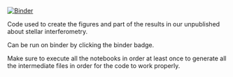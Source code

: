 [![Binder](https://mybinder.org/badge_logo.svg)](https://mybinder.org/v2/gh/ivianrr/interferometry-paper/master?urlpath=lab/tree/01-tabla.ipynb)

Code used to create the figures and part of the results in our unpublished about stellar interferometry.

Can be run on binder by clicking the binder badge.

Make sure to execute all the notebooks in order at least once to generate all the intermediate files in order for the code to work properly.
